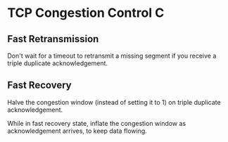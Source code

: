 # TCP Congestion Control C

## Fast Retransmission

Don't wait for a timeout to retransmit a missing segment if you receive a triple duplicate acknowledgement.

## Fast Recovery

Halve the congestion window (instead of setting it to 1) on triple duplicate acknowledgement.

While in fast recovery state, inflate the congestion window as acknowledgement arrives, to keep data flowing.
